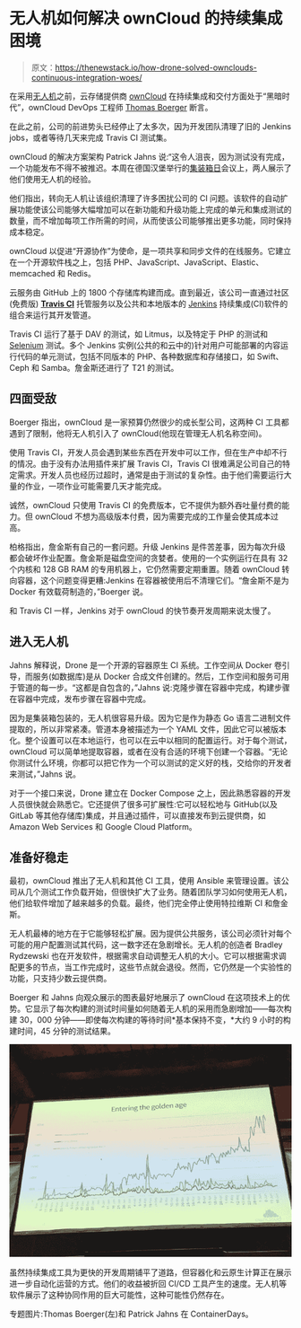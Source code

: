 # 无人机如何解决 ownCloud 的持续集成困境

> 原文：<https://thenewstack.io/how-drone-solved-ownclouds-continuous-integration-woes/>

在采用[无人机](https://github.com/drone/drone)之前，云存储提供商 [ownCloud](https://owncloud.org/) 在持续集成和交付方面处于“黑暗时代”，ownCloud DevOps 工程师 [Thomas Boerger](https://github.com/tboerger) 断言。

在此之前，公司的前进势头已经停止了太多次，因为开发团队清理了旧的 Jenkins jobs，或者等待几天来完成 Travis CI 测试集。

ownCloud 的解决方案架构 Patrick Jahns 说:“这令人沮丧，因为测试没有完成，一个功能发布不得不被推迟。本周在德国汉堡举行的[集装箱日](https://containerdays.io/)会议上，两人展示了他们使用无人机的经验。

他们指出，转向无人机让该组织清理了许多困扰公司的 CI 问题。该软件的自动扩展功能使该公司能够大幅增加可以在新功能和升级功能上完成的单元和集成测试的数量，而不增加每项工作所需的时间，从而使该公司能够推出更多功能，同时保持成本稳定。

ownCloud 以促进“开源协作”为使命，是一项共享和同步文件的在线服务。它建立在一个开源软件栈之上，包括 PHP、JavaScript、JavaScript、Elastic、memcached 和 Redis。

云服务由 GitHub 上的 1800 个存储库构建而成。直到最近，该公司一直通过社区(免费版) **[Travis CI](https://travis-ci.org/)** 托管服务以及公共和本地版本的 [Jenkins](https://jenkins.io/) 持续集成(CI)软件的组合来运行其开发管道。

Travis CI 运行了基于 DAV 的测试，如 Litmus，以及特定于 PHP 的测试和 [Selenium](https://www.seleniumhq.org/) 测试。多个 Jenkins 实例(公共的和云中的)针对用户可能部署的内容运行代码的单元测试，包括不同版本的 PHP、各种数据库和存储接口，如 Swift、Ceph 和 Samba。詹金斯还进行了 T21 的测试。

## 四面受敌

Boerger 指出，ownCloud 是一家预算仍然很少的成长型公司，这两种 CI 工具都遇到了限制，他将无人机引入了 ownCloud(他现在管理无人机名称空间)。

使用 Travis CI，开发人员会遇到某些东西在开发中可以工作，但在生产中却不行的情况。由于没有办法用插件来扩展 Travis CI，Travis CI 很难满足公司自己的特定需求。开发人员也经历过超时，通常是由于测试的复杂性。由于他们需要运行大量的作业，一项作业可能需要几天才能完成。

诚然，ownCloud 只使用 Travis CI 的免费版本，它不提供为额外吞吐量付费的能力。但 ownCloud 不想为高级版本付费，因为需要完成的工作量会使其成本过高。

柏格指出，詹金斯有自己的一套问题。升级 Jenkins 是件苦差事，因为每次升级都会破坏作业配置。詹金斯是磁盘空间的贪婪者。使用的一个实例运行在具有 32 个内核和 128 GB RAM 的专用机器上，它仍然需要定期重置。随着 ownCloud 转向容器，这个问题变得更糟:Jenkins 在容器被使用后不清理它们。“詹金斯不是为 Docker 有效载荷制造的，”Boerger 说。

和 Travis CI 一样，Jenkins 对于 ownCloud 的快节奏开发周期来说太慢了。

## 进入无人机

Jahns 解释说，Drone 是一个开源的容器原生 CI 系统。工作空间从 Docker 卷引导，而服务(如数据库)是从 Docker 合成文件创建的。然后，工作空间和服务可用于管道的每一步。“这都是自包含的，”Jahns 说:克隆步骤在容器中完成，构建步骤在容器中完成，发布步骤在容器中完成。

因为是集装箱包装的，无人机很容易升级。因为它是作为静态 Go 语言二进制文件提取的，所以非常紧凑。管道本身被描述为一个 YAML 文件，因此它可以被版本化。整个设置可以在本地运行，也可以在云中以相同的配置运行。对于每个测试，ownCloud 可以简单地提取容器，或者在没有合适的环境下创建一个容器。“无论你测试什么环境，你都可以把它作为一个可以测试的定义好的栈，交给你的开发者来测试，”Jahns 说。

对于一个接口来说，Drone 建立在 Docker Compose 之上，因此熟悉容器的开发人员很快就会熟悉它。它还提供了很多可扩展性:它可以轻松地与 GitHub(以及 GitLab 等其他存储库)集成，并且通过插件，可以直接发布到云提供商，如 Amazon Web Services 和 Google Cloud Platform。

## **准备好稳走**

最初，ownCloud 推出了无人机和其他 CI 工具，使用 Ansible 来管理设置。该公司从几个测试工作负载开始，但很快扩大了业务。随着团队学习如何使用无人机，他们给软件增加了越来越多的负载。最终，他们完全停止使用特拉维斯 CI 和詹金斯。

无人机最棒的地方在于它能够轻松扩展。因为提供公共服务，该公司必须针对每个可能的用户配置测试其代码，这一数字还在急剧增长。无人机的创造者 Bradley Rydzewski 也在开发软件，根据需求自动调整无人机的大小。它可以根据需求调配更多的节点，当工作完成时，这些节点就会退役。然而，它仍然是一个实验性的功能，只支持少数云提供商。

Boerger 和 Jahns 向观众展示的图表最好地展示了 ownCloud 在这项技术上的优势。它显示了每次构建的测试时间量如何随着无人机的采用而急剧增加——每次构建 30，000 分钟——即使每次构建的等待时间*基本保持不变，*大约 9 小时的构建时间，45 分钟的测试结果。

[![](img/c78a52e0914665418225b27e7d418f95.png)](https://storage.googleapis.com/cdn.thenewstack.io/media/2018/06/ab567d08-droneci-01.jpg)

虽然持续集成工具为更快的开发周期铺平了道路，但容器化和云原生计算正在展示进一步自动化运营的方式。他们的收益被折回 CI/CD 工具产生的速度。无人机等软件展示了这种协同作用的巨大可能性，这种可能性仍然存在。

专题图片:Thomas Boerger(左)和 Patrick Jahns 在 ContainerDays。

<svg xmlns:xlink="http://www.w3.org/1999/xlink" viewBox="0 0 68 31" version="1.1"><title>Group</title> <desc>Created with Sketch.</desc></svg>